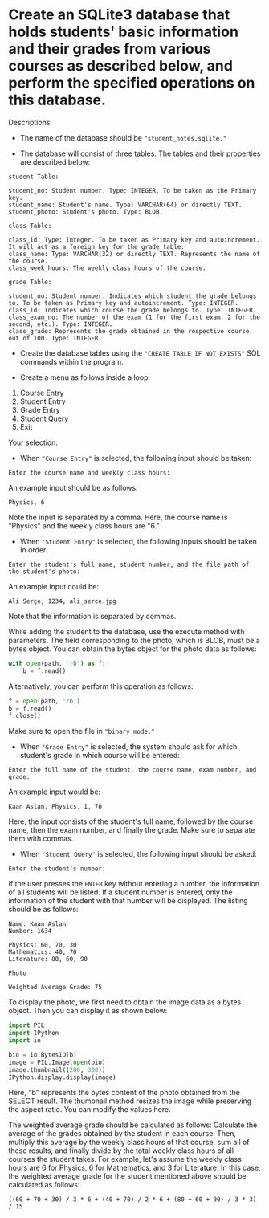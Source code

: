 # Create an SQLite3 database that holds students' basic information and their grades from various courses as described below, and perform the specified operations on this database.

Descriptions:

- The name of the database should be `"student_notes.sqlite."`

- The database will consist of three tables. The tables and their properties are described below:

```
student Table:

student_no: Student number. Type: INTEGER. To be taken as the Primary key.
student_name: Student's name. Type: VARCHAR(64) or directly TEXT.
student_photo: Student's photo. Type: BLOB.

class Table:

class_id: Type: Integer. To be taken as Primary key and autoincrement. It will act as a foreign key for the grade table.
class_name: Type: VARCHAR(32) or directly TEXT. Represents the name of the course.
class_week_hours: The weekly class hours of the course.

grade Table:

student_no: Student number. Indicates which student the grade belongs to. To be taken as Primary key and autoincrement. Type: INTEGER.
class_id: Indicates which course the grade belongs to. Type: INTEGER.
class_exam_no: The number of the exam (1 for the first exam, 2 for the second, etc.). Type: INTEGER.
class_grade: Represents the grade obtained in the respective course out of 100. Type: INTEGER.
```

- Create the database tables using the `"CREATE TABLE IF NOT EXISTS"` SQL commands within the program.

- Create a menu as follows inside a loop:

1) Course Entry
2) Student Entry
3) Grade Entry
4) Student Query
5) Exit

Your selection:

* When `"Course Entry"` is selected, the following input should be taken:

`Enter the course name and weekly class hours:`

An example input should be as follows:

`Physics, 6`

Note the input is separated by a comma. Here, the course name is "Physics" and the weekly class hours are "6."

* When `"Student Entry"` is selected, the following inputs should be taken in order:

`Enter the student's full name, student number, and the file path of the student's photo:`

An example input could be:

`Ali Serçe, 1234, ali_serce.jpg`

Note that the information is separated by commas.

While adding the student to the database, use the execute method with parameters. The field corresponding to the photo, which is BLOB, must be a bytes object. You can obtain the bytes object for the photo data as follows:

```python
with open(path, 'rb') as f:
    b = f.read()
```

Alternatively, you can perform this operation as follows:

```python
f = open(path, 'rb')
b = f.read()
f.close()
```

Make sure to open the file in `"binary mode."`

* When `"Grade Entry"` is selected, the system should ask for which student's grade in which course will be entered:

`Enter the full name of the student, the course name, exam number, and grade:`

An example input would be:

`Kaan Aslan, Physics, 1, 70`

Here, the input consists of the student's full name, followed by the course name, then the exam number, and finally the grade. Make sure to separate them with commas.

* When `"Student Query"` is selected, the following input should be asked:

`Enter the student's number:`

If the user presses the `ENTER` key without entering a number, the information of all students will be listed. If a student number is entered, only the information of the student with that number will be displayed. The listing should be as follows:

```
Name: Kaan Aslan
Number: 1634

Physics: 60, 70, 30
Mathematics: 40, 70
Literature: 80, 60, 90

Photo

Weighted Average Grade: 75
```

To display the photo, we first need to obtain the image data as a bytes object. Then you can display it as shown below:

```python
import PIL
import IPython
import io

bio = io.BytesIO(b)
image = PIL.Image.open(bio)
image.thumbnail((200, 300))
IPython.display.display(image)
```

Here, "b" represents the bytes content of the photo obtained from the SELECT result. The thumbnail method resizes the image while preserving the aspect ratio. You can modify the values here.

The weighted average grade should be calculated as follows: Calculate the average of the grades obtained by the student in each course. Then, multiply this average by the weekly class hours of that course, sum all of these results, and finally divide by the total weekly class hours of all courses the student takes. For example, let's assume the weekly class hours are 6 for Physics, 6 for Mathematics, and 3 for Literature. In this case, the weighted average grade for the student mentioned above should be calculated as follows:

```((60 + 70 + 30) / 3 * 6 + (40 + 70) / 2 * 6 + (80 + 60 + 90) / 3 * 3) / 15```
